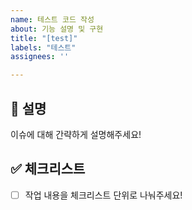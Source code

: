 ```yaml
---
name: 테스트 코드 작성
about: 기능 설명 및 구현
title: "[test]"
labels: "테스트"
assignees: ''

---
```


## 📢 설명
이슈에 대해 간략하게 설명해주세요!

## ✅ 체크리스트
- [ ] 작업 내용을 체크리스트 단위로 나눠주세요!